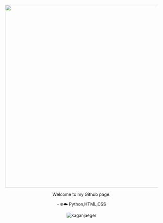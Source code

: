 <p align="center"><img src="https://64.media.tumblr.com/cdd2569ceb4a8e75d2c9fb2e97920abd/706e7022336c5c1a-89/s540x810/dc791436496587516a7122b5f5c12aa2ebf99032.gif" width="600" /></p><p align="center">Welcome to my Github page.</p><p align="center">- ❄️☁️ Python,HTML,CSS </p><p align="center"><img src="https://komarev.com/ghpvc/?username=kaganjaeger"%20 alt="kaganjaeger"/></p>
